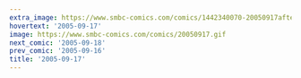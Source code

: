 ```yaml
---
extra_image: https://www.smbc-comics.com/comics/1442340070-20050917after.png
hovertext: '2005-09-17'
image: https://www.smbc-comics.com/comics/20050917.gif
next_comic: '2005-09-18'
prev_comic: '2005-09-16'
title: '2005-09-17'
---
```


